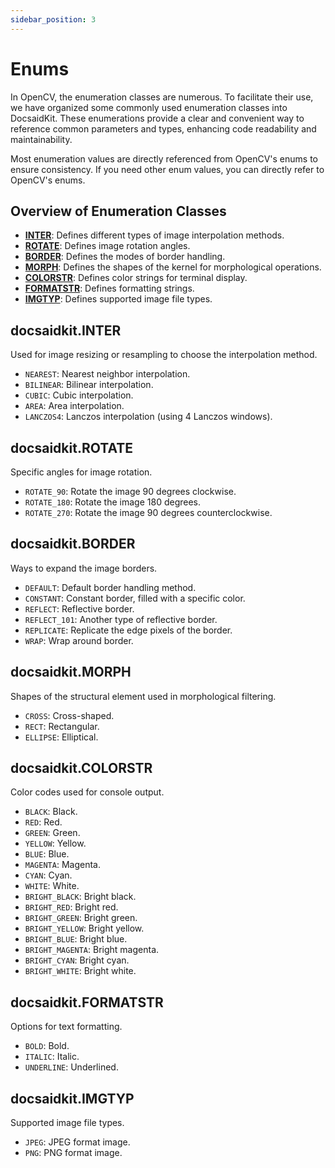 ```yaml
---
sidebar_position: 3
---
```


# Enums

In OpenCV, the enumeration classes are numerous. To facilitate their use, we have organized some commonly used enumeration classes into DocsaidKit. These enumerations provide a clear and convenient way to reference common parameters and types, enhancing code readability and maintainability.

Most enumeration values are directly referenced from OpenCV's enums to ensure consistency. If you need other enum values, you can directly refer to OpenCV's enums.

## Overview of Enumeration Classes

- [**INTER**](https://github.com/DocsaidLab/DocsaidKit/blob/012540eebaebb2718987dd3ec0f7dcf40f403caa/docsaidkit/enums.py#L12): Defines different types of image interpolation methods.
- [**ROTATE**](https://github.com/DocsaidLab/DocsaidKit/blob/012540eebaebb2718987dd3ec0f7dcf40f403caa/docsaidkit/enums.py#L20): Defines image rotation angles.
- [**BORDER**](https://github.com/DocsaidLab/DocsaidKit/blob/012540eebaebb2718987dd3ec0f7dcf40f403caa/docsaidkit/enums.py#L26): Defines the modes of border handling.
- [**MORPH**](https://github.com/DocsaidLab/DocsaidKit/blob/012540eebaebb2718987dd3ec0f7dcf40f403caa/docsaidkit/enums.py#L35): Defines the shapes of the kernel for morphological operations.
- [**COLORSTR**](https://github.com/DocsaidLab/DocsaidKit/blob/012540eebaebb2718987dd3ec0f7dcf40f403caa/docsaidkit/enums.py#L41): Defines color strings for terminal display.
- [**FORMATSTR**](https://github.com/DocsaidLab/DocsaidKit/blob/012540eebaebb2718987dd3ec0f7dcf40f403caa/docsaidkit/enums.py#L60): Defines formatting strings.
- [**IMGTYP**](https://github.com/DocsaidLab/DocsaidKit/blob/012540eebaebb2718987dd3ec0f7dcf40f403caa/docsaidkit/enums.py#L66): Defines supported image file types.

## docsaidkit.INTER

Used for image resizing or resampling to choose the interpolation method.

- `NEAREST`: Nearest neighbor interpolation.
- `BILINEAR`: Bilinear interpolation.
- `CUBIC`: Cubic interpolation.
- `AREA`: Area interpolation.
- `LANCZOS4`: Lanczos interpolation (using 4 Lanczos windows).

## docsaidkit.ROTATE

Specific angles for image rotation.

- `ROTATE_90`: Rotate the image 90 degrees clockwise.
- `ROTATE_180`: Rotate the image 180 degrees.
- `ROTATE_270`: Rotate the image 90 degrees counterclockwise.

## docsaidkit.BORDER

Ways to expand the image borders.

- `DEFAULT`: Default border handling method.
- `CONSTANT`: Constant border, filled with a specific color.
- `REFLECT`: Reflective border.
- `REFLECT_101`: Another type of reflective border.
- `REPLICATE`: Replicate the edge pixels of the border.
- `WRAP`: Wrap around border.

## docsaidkit.MORPH

Shapes of the structural element used in morphological filtering.

- `CROSS`: Cross-shaped.
- `RECT`: Rectangular.
- `ELLIPSE`: Elliptical.

## docsaidkit.COLORSTR

Color codes used for console output.

- `BLACK`: Black.
- `RED`: Red.
- `GREEN`: Green.
- `YELLOW`: Yellow.
- `BLUE`: Blue.
- `MAGENTA`: Magenta.
- `CYAN`: Cyan.
- `WHITE`: White.
- `BRIGHT_BLACK`: Bright black.
- `BRIGHT_RED`: Bright red.
- `BRIGHT_GREEN`: Bright green.
- `BRIGHT_YELLOW`: Bright yellow.
- `BRIGHT_BLUE`: Bright blue.
- `BRIGHT_MAGENTA`: Bright magenta.
- `BRIGHT_CYAN`: Bright cyan.
- `BRIGHT_WHITE`: Bright white.

## docsaidkit.FORMATSTR

Options for text formatting.

- `BOLD`: Bold.
- `ITALIC`: Italic.
- `UNDERLINE`: Underlined.

## docsaidkit.IMGTYP

Supported image file types.

- `JPEG`: JPEG format image.
- `PNG`: PNG format image.
